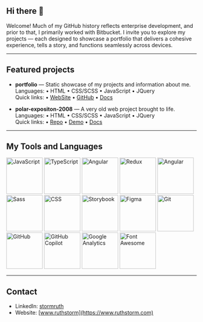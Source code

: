 ## Hi there 👋


Welcome! Much of my GitHub history reflects enterprise development, and prior to that, I primarily worked with Bitbucket. I invite you to explore my projects — each designed to showcase a portfolio that delivers a cohesive experience, tells a story, and functions seamlessly across devices.


---

## Featured projects

- **portfolio** — Static showcase of my projects and information about me.  
  Languages: • HTML • CSS/SCSS • JavaScript • JQuery   
  Quick links: • [WebSite](https://www.ruthstorm.com) • [GitHub](https://github.com/ruthstorm/portfolio) • [Docs](https://github.com/ruthstorm/portfolio#readme)

- **polar-expositon-2008** — A very old web project brought to life.  
  Languages: • HTML • CSS/SCSS • JavaScript • JQuery  
  Quick links: • [Repo](https://github.com/ruthstorm/polar-exposition-2008) • [Demo](https://ruthstorm.github.io/polar-exposition-2008) • [Docs](https://github.com/ruthstorm/polar-exposition-2008#readme)


---

## My Tools and Languages

<!-- HTML to sie and align the icons -->
<p align="left">
    <img src="https://cdn.simpleicons.org/javascript/F7DF1E" alt="JavaScript" width="96" height="96" title="JavaScript" />
    <img src="https://cdn.simpleicons.org/typescript/3178C6" alt="TypeScript" width="96" height="96" title="TypeScript" />
    <img src="https://cdn.simpleicons.org/angular/E23237" alt="Angular" width="96" height="96" title="Angular" />
    <img src="https://cdn.simpleicons.org/redux/764ABC" alt="Redux" width="96" height="96" title="Redux" />
    <img src="https://cdn.simpleicons.org/html5/CC6699" alt="Angular" width="96" height="96" title="Angular" />
    <img src="https://cdn.simpleicons.org/sass/E34F26" alt="Sass" width="96" height="96" title="Sass" />
    <img src="https://cdn.simpleicons.org/css/663399" alt="CSS" width="96" height="96" title="CSS" />
    <img src="https://cdn.simpleicons.org/storybook/FF4785" alt="Storybook" width="96" height="96" title="Storybook" />
    <img src="https://cdn.simpleicons.org/figma/F24E1#" alt="Figma" width="96" height="96" title="Figma" />
    <img src="https://cdn.simpleicons.org/git/F5032" alt="Git" width="96" height="96" title="Git" />
    <img src="https://cdn.simpleicons.org/github/CC6699" alt="GitHub" width="96" height="96" title="GitHub" />
    <img src="https://cdn.simpleicons.org/githubcopilot/000000" alt="GitHub Copilot" width="96" height="96" title="GitHub Copilot" />
    <img src="https://cdn.simpleicons.org/googleanalytics/E37400" alt="Google Analytics" width="96" height="96" title="Google Analytics" />
    <img src="https://cdn.simpleicons.org/fontawesome/538DD7" alt="Font Awesome" width="96" height="96" title="Font Awesome" />  
</p>

___

## Contact
- LinkedIn: [stormruth](https://www.linkedin.com/in/stormruth/)
- Website: [www.ruthstorm](https://www.ruthstorm.com)


